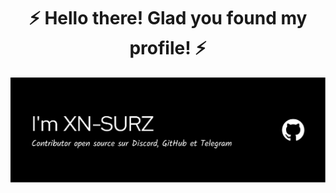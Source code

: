 <title align="center">Hi 👋, I'm XN-SURZ</title>

<h1 align="center">⚡️ Hello there! Glad you found my profile! ⚡️</h1>

![Banner](Banner.png)
